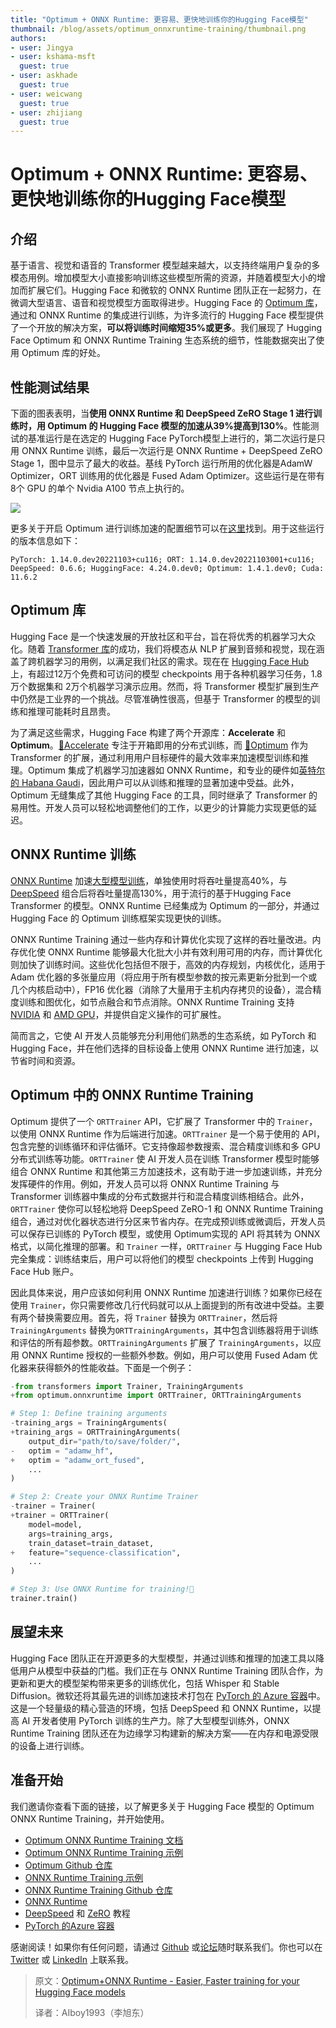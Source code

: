 ```yaml
---
title: "Optimum + ONNX Runtime: 更容易、更快地训练你的Hugging Face模型"
thumbnail: /blog/assets/optimum_onnxruntime-training/thumbnail.png
authors:
- user: Jingya
- user: kshama-msft
  guest: true
- user: askhade
  guest: true
- user: weicwang
  guest: true
- user: zhijiang
  guest: true
---
```



# Optimum + ONNX Runtime: 更容易、更快地训练你的Hugging Face模型

<!-- {blog_metadata} -->
<!-- {authors} -->

## 介绍

基于语言、视觉和语音的 Transformer 模型越来越大，以支持终端用户复杂的多模态用例。增加模型大小直接影响训练这些模型所需的资源，并随着模型大小的增加而扩展它们。Hugging Face 和微软的 ONNX Runtime 团队正在一起努力，在微调大型语言、语音和视觉模型方面取得进步。Hugging Face 的 [Optimum 库](https://huggingface.co/docs/optimum/index)，通过和 ONNX Runtime 的集成进行训练，为许多流行的 Hugging Face 模型提供了一个开放的解决方案，**可以将训练时间缩短35%或更多**。我们展现了 Hugging Face Optimum 和 ONNX Runtime Training 生态系统的细节，性能数据突出了使用 Optimum 库的好处。

## 性能测试结果

下面的图表表明，当**使用 ONNX Runtime 和 DeepSpeed ZeRO Stage 1 **进行训练时，用 Optimum 的 Hugging Face 模型的加速**从39%提高到130%**。性能测试的基准运行是在选定的 Hugging Face PyTorch模型上进行的，第二次运行是只用 ONNX Runtime 训练，最后一次运行是 ONNX Runtime + DeepSpeed ZeRO Stage 1，图中显示了最大的收益。基线 PyTorch 运行所用的优化器是AdamW Optimizer，ORT 训练用的优化器是 Fused Adam Optimizer。这些运行是在带有8个 GPU 的单个 Nvidia A100 节点上执行的。

![](https://huggingface.co/blog/assets/optimum_onnxruntime-training/onnxruntime-training-benchmark.png)

更多关于开启 Optimum 进行训练加速的配置细节可以在[这里](https://huggingface.co/docs/optimum/onnxruntime/usage_guides/trainer)找到。用于这些运行的版本信息如下：

```
PyTorch: 1.14.0.dev20221103+cu116; ORT: 1.14.0.dev20221103001+cu116; DeepSpeed: 0.6.6; HuggingFace: 4.24.0.dev0; Optimum: 1.4.1.dev0; Cuda: 11.6.2
```

## Optimum 库

Hugging Face 是一个快速发展的开放社区和平台，旨在将优秀的机器学习大众化。随着 [Transformer 库](https://huggingface.co/docs/transformers/index)的成功，我们将模态从 NLP 扩展到音频和视觉，现在涵盖了跨机器学习的用例，以满足我们社区的需求。现在在 [Hugging Face Hub](https://huggingface.co/models) 上，有超过12万个免费和可访问的模型 checkpoints 用于各种机器学习任务，1.8万个数据集和 2万个机器学习演示应用。然而，将 Transformer 模型扩展到生产中仍然是工业界的一个挑战。尽管准确性很高，但基于 Transformer 的模型的训练和推理可能耗时且昂贵。

为了满足这些需求，Hugging Face 构建了两个开源库：**Accelerate** 和 **Optimum**。[🤗Accelerate](https://huggingface.co/docs/accelerate/index) 专注于开箱即用的分布式训练，而 [🤗Optimum](https://huggingface.co/docs/optimum/index) 作为 Transformer 的扩展，通过利用用户目标硬件的最大效率来加速模型训练和推理。Optimum 集成了机器学习加速器如 ONNX Runtime，和专业的硬件如[英特尔的 Habana Gaudi](https://huggingface.co/blog/habana-gaudi-2-benchmark)，因此用户可以从训练和推理的显著加速中受益。此外，Optimum 无缝集成了其他 Hugging Face 的工具，同时继承了 Transformer 的易用性。开发人员可以轻松地调整他们的工作，以更少的计算能力实现更低的延迟。

## ONNX Runtime 训练

[ONNX Runtime](https://onnxruntime.ai/) 加速[大型模型训练](https://onnxruntime.ai/docs/get-started/training-pytorch.html)，单独使用时将吞吐量提高40%，与 [DeepSpeed](https://www.deepspeed.ai/tutorials/zero/) 组合后将吞吐量提高130%，用于流行的基于Hugging Face Transformer 的模型。ONNX Runtime 已经集成为 Optimum 的一部分，并通过 Hugging Face 的 Optimum 训练框架实现更快的训练。

ONNX Runtime Training 通过一些内存和计算优化实现了这样的吞吐量改进。内存优化使 ONNX Runtime 能够最大化批大小并有效利用可用的内存，而计算优化则加快了训练时间。这些优化包括但不限于，高效的内存规划，内核优化，适用于 Adam 优化器的多张量应用（将应用于所有模型参数的按元素更新分批到一个或几个内核启动中），FP16 优化器（消除了大量用于主机内存拷贝的设备），混合精度训练和图优化，如节点融合和节点消除。ONNX Runtime Training 支持 [NVIDIA](https://techcommunity.microsoft.com/t5/ai-machine-learning-blog/accelerate-pytorch-transformer-model-training-with-onnx-runtime/ba-p/2540471) 和 [AMD GPU](https://cloudblogs.microsoft.com/opensource/2021/07/13/onnx-runtime-release-1-8-1-previews-support-for-accelerated-training-on-amd-gpus-with-the-amd-rocm-open-software-platform/)，并提供自定义操作的可扩展性。

简而言之，它使 AI 开发人员能够充分利用他们熟悉的生态系统，如 PyTorch 和 Hugging Face，并在他们选择的目标设备上使用 ONNX Runtime 进行加速，以节省时间和资源。

## Optimum 中的 ONNX Runtime Training

Optimum 提供了一个 `ORTTrainer` API，它扩展了 Transformer 中的 `Trainer`，以使用 ONNX Runtime 作为后端进行加速。`ORTTrainer` 是一个易于使用的 API，包含完整的训练循环和评估循环。它支持像超参数搜索、混合精度训练和多 GPU 分布式训练等功能。`ORTTrainer` 使 AI 开发人员在训练 Transformer 模型时能够组合 ONNX Runtime 和其他第三方加速技术，这有助于进一步加速训练，并充分发挥硬件的作用。例如，开发人员可以将 ONNX Runtime Training 与 Transformer 训练器中集成的分布式数据并行和混合精度训练相结合。此外，`ORTTrainer` 使你可以轻松地将 DeepSpeed ZeRO-1 和 ONNX Runtime Training 组合，通过对优化器状态进行分区来节省内存。在完成预训练或微调后，开发人员可以保存已训练的 PyTorch 模型，或使用 Optimum实现的 API 将其转为 ONNX 格式，以简化推理的部署。和 `Trainer` 一样，`ORTTrainer` 与 Hugging Face Hub完全集成：训练结束后，用户可以将他们的模型 checkpoints 上传到 Hugging Face Hub 账户。

因此具体来说，用户应该如何利用 ONNX Runtime 加速进行训练？如果你已经在使用 `Trainer`，你只需要修改几行代码就可以从上面提到的所有改进中受益。主要有两个替换需要应用。首先，将 `Trainer` 替换为 `ORTTrainer`，然后将 `TrainingArguments` 替换为`ORTTrainingArguments`，其中包含训练器将用于训练和评估的所有超参数。`ORTTrainingArguments` 扩展了 `TrainingArguments`，以应用 ONNX Runtime 授权的一些额外参数。例如，用户可以使用 Fused Adam 优化器来获得额外的性能收益。下面是一个例子：

```python
-from transformers import Trainer, TrainingArguments
+from optimum.onnxruntime import ORTTrainer, ORTTrainingArguments

# Step 1: Define training arguments
-training_args = TrainingArguments(
+training_args = ORTTrainingArguments(
    output_dir="path/to/save/folder/",
-   optim = "adamw_hf",
+   optim = "adamw_ort_fused",
    ...
)

# Step 2: Create your ONNX Runtime Trainer
-trainer = Trainer(
+trainer = ORTTrainer(
    model=model,
    args=training_args,
    train_dataset=train_dataset,
+   feature="sequence-classification",
    ...
)

# Step 3: Use ONNX Runtime for training!🤗
trainer.train()
```

## 展望未来

Hugging Face 团队正在开源更多的大型模型，并通过训练和推理的加速工具以降低用户从模型中获益的门槛。我们正在与 ONNX Runtime Training 团队合作，为更新和更大的模型架构带来更多的训练优化，包括 Whisper 和 Stable Diffusion。微软还将其最先进的训练加速技术打包在 [PyTorch 的 Azure 容器](https://techcommunity.microsoft.com/t5/ai-machine-learning-blog/enabling-deep-learning-with-azure-container-for-pytorch-in-azure/ba-p/3650489)中。这是一个轻量级的精心营造的环境，包括 DeepSpeed 和 ONNX Runtime，以提高 AI 开发者使用 PyTorch 训练的生产力。除了大型模型训练外，ONNX Runtime Training 团队还在为边缘学习构建新的解决方案——在内存和电源受限的设备上进行训练。

## 准备开始

我们邀请你查看下面的链接，以了解更多关于 Hugging Face 模型的 Optimum ONNX Runtime Training，并开始使用。

- [Optimum ONNX Runtime Training 文档](https://huggingface.co/docs/optimum/onnxruntime/usage_guides/trainer)
- [Optimum ONNX Runtime Training 示例](https://github.com/huggingface/optimum/tree/main/examples/onnxruntime/training)
- [Optimum Github 仓库](https://github.com/huggingface/optimum/tree/main)
- [ONNX Runtime Training 示例](https://github.com/microsoft/onnxruntime-training-examples/)
- [ONNX Runtime Training Github 仓库](https://github.com/microsoft/onnxruntime/tree/main/orttraining)
- [ONNX Runtime](https://onnxruntime.ai/)
- [DeepSpeed](https://www.deepspeed.ai/) 和 [ZeRO](https://www.deepspeed.ai/tutorials/zero/) 教程
- [PyTorch 的Azure 容器](https://techcommunity.microsoft.com/t5/ai-machine-learning-blog/enabling-deep-learning-with-azure-container-for-pytorch-in-azure/ba-p/3650489)

感谢阅读！如果你有任何问题，请通过 [Github](https://github.com/huggingface/optimum/issues) 或[论坛](https://discuss.huggingface.co/c/optimum/)随时联系我们。你也可以在[Twitter](https://twitter.com/Jhuaplin) 或 [LinkedIn](https://www.linkedin.com/in/jingya-huang-96158b15b/) 上联系我。



> 原文：[Optimum+ONNX Runtime - Easier, Faster training for your Hugging Face models](https://huggingface.co/blog/optimum-onnxruntime-training)
>
> 译者：AIboy1993（李旭东）
